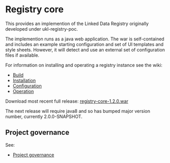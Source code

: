 # Registry core

This provides an implemention of the Linked Data Registry originally developed under ukl-registry-poc.

The implemention runs as a java web application. The war is self-contained and includes an example starting configuration and set of UI templates and style sheets. However, it will detect and use an external set of configuration files if available.

For information on installing and operating a registry instance see the wiki:
   * [Build](https://github.com/UKGovLD/registry-core/wiki/Build)
   * [Installation](https://github.com/UKGovLD/registry-core/wiki/Installation)
   * [Configuration](https://github.com/UKGovLD/registry-core/wiki/Configuration)
   * [Operation](https://github.com/UKGovLD/registry-core/wiki/Operation)
 
Download most recent full release: [registry-core-1.2.0.war](https://s3-eu-west-1.amazonaws.com/ukgovld/release/com/github/ukgovld/registry-core/1.2.0/registry-core-1.2.0.war)

The next release will require java8 and so has bumped major version number, currently 2.0.0-SNAPSHOT.

## Project governance

See:
   * [Project governance](https://github.com/der/ukl-registry-poc/wiki/Project-Governance)
